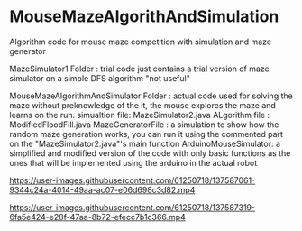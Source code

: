 # MouseMazeAlgorithAndSimulation
Algorithm code for mouse maze competition with simulation and maze generator

MazeSimulator1 Folder : trial code just contains a trial version of maze simulator on a simple DFS algorithm "not useful"

MouseMazeAlgorithmAndSimulator Folder : actual code used for solving the maze without preknowledge of the it, the mouse explores the maze and learns on the run.
    simualtion file: MazeSimulator2.java
    ALgorithm file : ModifiedFloodFill.java
    MazeGeneratorFile : a simulation to show how the random maze generation works, you can run it using the commented part on the "MazeSimulator2.java"'s main function
    ArduinoMouseSimulator: a simplified and modified version of the code with only basic functions as the ones that will be implemented using the arduino in the actual robot


https://user-images.githubusercontent.com/61250718/137587061-9344c24a-4014-49aa-ac07-e06d698c3d82.mp4



https://user-images.githubusercontent.com/61250718/137587319-6fa5e424-e28f-47aa-8b72-efecc7b1c366.mp4


